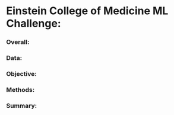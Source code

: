 # Einstein College of Medicine ML Challenge:

### Overall:


### Data:


### Objective:


### Methods:


### Summary:

